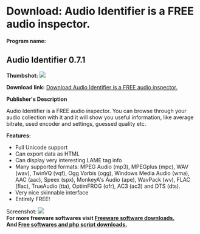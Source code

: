 # Download: Audio Identifier is a FREE audio inspector.

**Program name:**

## Audio Identifier 0.7.1

  
**Thumbshot:** ![](http://www.freewarefiles.com/screenshot/audioidentifier_md.gif)   
  
**Download link:** [Download Audio Identifier is a FREE audio inspector.](http://freesoftwares.boysofts.com/Audio-Identifier_program_19938.html)  
  


**Publisher's Description**  
  


Audio Identifier is a FREE audio inspector. You can browse through your audio collection with it and it will show you useful information, like average bitrate, used encoder and settings, guessed quality etc. 

**Features:**

  * Full Unicode support 
  * Can export data as HTML 
  * Can display very interesting LAME tag info 
  * Many supported formats: MPEG Audio (mp3), MPEGplus (mpc), WAV (wav), TwinVQ (vqf), Ogg Vorbis (ogg), Windows Media Audio (wma), AAC (aac), Speex (spx), MonkeyA's Audio (ape), WavPack (wv), FLAC (flac), TrueAudio (tta), OptimFROG (ofr), AC3 (ac3) and DTS (dts). 
  * Very nice skinnable interface 
  * Entirely FREE! 

  
  
Screenshot: ![](http://www.freewarefiles.com/screenshot/audioidentifier.gif)   
**For more freeware softwares visit [Freeware software downloads.](http://freesoftwares.boysofts.com/)**   
**And [Free softwares and php script downloads.](http://www.boysofts.com/)**
